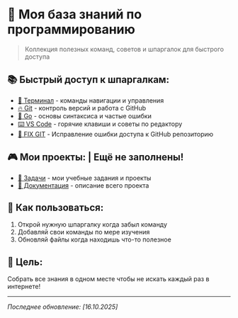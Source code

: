 # 🎯 Моя база знаний по программированию

> Коллекция полезных команд, советов и шпаргалок для быстрого доступа

## 📚 Быстрый доступ к шпаргалкам:

- [🚀 Терминал](./cheatssheets/TERMINAL.md) - команды навигации и управления
- [🔥 Git](./cheatssheets/GIT.md) - контроль версий и работа с GitHub  
- [🎯 Go](./cheatssheets//GO-BASICS.md) - основы синтаксиса и частые ошибки
- [⌨️ VS Code](./cheatssheets//VS-CODE.md) - горячие клавиши и советы по редактору
- [🔧 FIX GIT](./cheatssheets/FIX-GIT-ACCESS.md) - Исправление ошибки доступа к GitHub репозиторию
## 🎮 Мои проекты: | Ещё не заполнены!
- [📁 Задачи](./day1/Tasks/) - мои учебные задания и проекты 
- [📖 Документация](./../README.md) - описание всего проекта

## 📝 Как пользоваться:
1. Открой нужную шпаргалку когда забыл команду
2. Добавляй свои команды по мере изучения
3. Обновляй файлы когда находишь что-то полезное

## 🎯 Цель:
Собрать все знания в одном месте чтобы не искать каждый раз в интернете!

---

*Последнее обновление: [16.10.2025]*